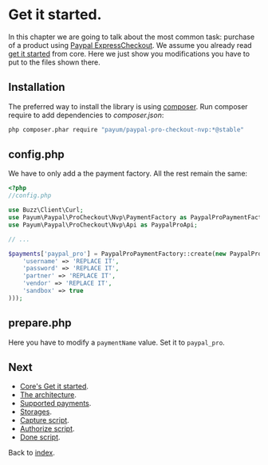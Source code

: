 # Get it started.

In this chapter we are going to talk about the most common task: purchase of a product using [Paypal ExpressCheckout](https://www.paypal.com/webapps/mpp/paypal-payments-pro).
We assume you already read [get it started](https://github.com/Payum/Payum/blob/master/src/Payum/Core/Resources/docs/get-it-started.md) from core.
Here we just show you modifications you have to put to the files shown there.

## Installation

The preferred way to install the library is using [composer](http://getcomposer.org/).
Run composer require to add dependencies to _composer.json_:

```bash
php composer.phar require "payum/paypal-pro-checkout-nvp:*@stable"
```

## config.php

We have to only add a the payment factory. All the rest remain the same:


```php
<?php
//config.php

use Buzz\Client\Curl;
use Payum\Paypal\ProCheckout\Nvp\PaymentFactory as PaypalProPaymentFactory;
use Payum\Paypal\ProCheckout\Nvp\Api as PaypalProApi;

// ...

$payments['paypal_pro'] = PaypalProPaymentFactory::create(new PaypalProApi(array(
    'username' => 'REPLACE IT',
    'password' => 'REPLACE IT',
    'partner' => 'REPLACE IT',
    'vendor' => 'REPLACE IT',
    'sandbox' => true
)));
```

## prepare.php

Here you have to modify a `paymentName` value. Set it to `paypal_pro`.

## Next 

* [Core's Get it started](https://github.com/Payum/Core/blob/master/Resources/docs/get-it-started.md).
* [The architecture](https://github.com/Payum/Core/blob/master/Resources/docs/the-architecture.md).
* [Supported payments](https://github.com/Payum/Core/blob/master/Resources/docs/supported-payments.md).
* [Storages](https://github.com/Payum/Core/blob/master/Resources/docs/storages.md).
* [Capture script](https://github.com/Payum/Core/blob/master/Resources/docs/capture-script.md).
* [Authorize script](https://github.com/Payum/Core/blob/master/Resources/docs/authorize-script.md).
* [Done script](https://github.com/Payum/Core/blob/master/Resources/docs/done-script.md).

Back to [index](index.md).
